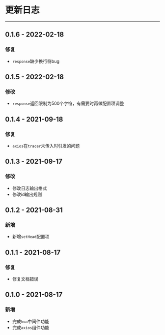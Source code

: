 # 更新日志

---

## 0.1.6 - 2022-02-18

### 修复

- `response`缺少换行符bug

## 0.1.5 - 2022-02-18

### 修改

- `response`返回限制为500个字符，有需要时再做配置项调整

## 0.1.4 - 2021-09-18

### 修复

- `axios`在`tracer`未传入时引发的问题

## 0.1.3 - 2021-09-17

### 修改

- 修改日志输出格式
- 修改id输出规则

## 0.1.2 - 2021-08-31

### 新增

- 新增`setHead`配置项

## 0.1.1 - 2021-08-17

### 修复

- 修复文档错误

## 0.1.0 - 2021-08-17

### 新增

- 完成`koa`中间件功能
- 完成`axios`组件功能
